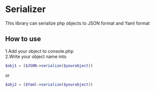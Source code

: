# Serializer
This library can serialize php objects to JSON format and Yaml format 
## How to use
1.Add your object to console.php  
2.Write your object name into
```php
$obj1 = ($JSON->serialize($yourobject))
```
or
```php
$obj2 = ($Yaml->serialize($yourobject))
```
